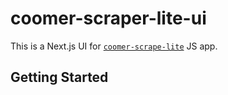 # coomer-scraper-lite-ui

This is a Next.js UI for [`coomer-scrape-lite`](https://github.com/codebyalexx/coomer-scraper-lite) JS app.

## Getting Started
